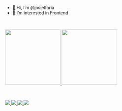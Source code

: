- 👋 Hi, I’m @josielfaria
- 👀 I’m interested in Frontend

##

<br>
<div>
  <a href="https://beacons.ai/josielfaria">
    <img height="180em"
        src="https://github-readme-stats.vercel.app/api?username=josielfaria&show_icons=true&theme=algolia&include_all_commits=true&count_private=true" />
    <img height="180em" src="https://github-readme-stats.vercel.app/api/top-langs/?username=josielfaria&layout=compact&langs_count=16&theme=algolia" />
</div>

##

<div>
  <br>
  
  <a href="https://josielfaria.com" target="_blank">
    <img src="https://img.shields.io/badge/-Portfolio-%23013243?style=for-the-badge&logo=opensourceinitiative&logoColor=white" target="_blank">
  </a>
  
   <a href="https://www.linkedin.com/in/josiel-silva-07b416b7/" target="_blank">
    <img src="https://img.shields.io/badge/-LinkedIn-%230077B5?style=for-the-badge&logo=linkedin&logoColor=white" target="_blank">
  </a>
  
  <a href="https://instagram.com/ujosiel" target="_blank">
    <img src="https://img.shields.io/badge/-Instagram-%23E4405F?style=for-the-badge&logo=instagram&logoColor=white" target="_blank">
  </a>

  <a href="mailto:developerjosiel@gmail.com">
    <img src="https://img.shields.io/badge/Gmail-D14836?style=for-the-badge&logo=gmail&logoColor=white" target="_blank">
  </a>
</div>


